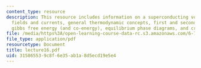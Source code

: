 ```yaml
---
content_type: resource
description: This resource includes information on a superconducting vortex2, vortex
  fields and currents, general thermodynamic concepts, first and second law, entropy,
  gibbs free energy (and co-energy), equilibrium phase diagrams, and critical fields.
file: /media/https%3A/open-learning-course-data-rc.s3.amazonaws.com/6-763-applied-superconductivity-fall-2005/315865539c8f6e35ab1a8d5ecd19e5e4_lecture16.pdf
file_type: application/pdf
resourcetype: Document
title: lecture16.pdf
uid: 31586553-9c8f-6e35-ab1a-8d5ecd19e5e4
---
```

